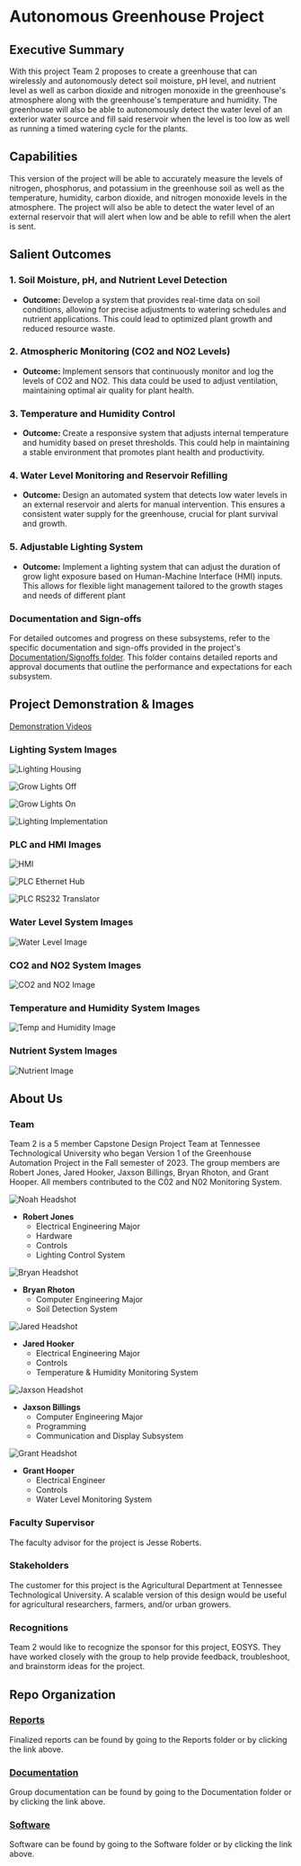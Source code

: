 # Autonomous Greenhouse Project

## Executive Summary

With this project Team 2 proposes to create a greenhouse that can wirelessly and autonomously detect soil moisture, pH level, and nutrient level as well as carbon dioxide and nitrogen monoxide in the greenhouse's atmosphere along with the greenhouse's temperature and humidity. The greenhouse will also be able to autonomously detect the water level of an exterior water source and fill said reservoir when the level is too low as well as running a timed watering cycle for the plants. 


## Capabilities

This version of the project will be able to accurately measure the levels of nitrogen, phosphorus, and potassium in the greenhouse soil as well as the temperature, humidity, carbon dioxide, and nitrogen monoxide levels in the atmosphere. The project will also be able to detect the water level of an external reservoir that will alert when low and be able to refill when the alert is sent.


## Salient Outcomes

### 1. Soil Moisture, pH, and Nutrient Level Detection
- **Outcome:** Develop a system that provides real-time data on soil conditions, allowing for precise adjustments to watering schedules and nutrient applications. This could lead to optimized plant growth and reduced resource waste.

### 2. Atmospheric Monitoring (CO2 and NO2 Levels)
- **Outcome:** Implement sensors that continuously monitor and log the levels of CO2 and NO2. This data could be used to adjust ventilation, maintaining optimal air quality for plant health.

### 3. Temperature and Humidity Control
- **Outcome:** Create a responsive system that adjusts internal temperature and humidity based on preset thresholds. This could help in maintaining a stable environment that promotes plant health and productivity.

### 4. Water Level Monitoring and Reservoir Refilling
- **Outcome:** Design an automated system that detects low water levels in an external reservoir and alerts for manual intervention. This ensures a consistent water supply for the greenhouse, crucial for plant survival and growth.

### 5. Adjustable Lighting System
- **Outcome:** Implement a lighting system that can adjust the duration of grow light exposure based on Human-Machine Interface (HMI) inputs. This allows for flexible light management tailored to the growth stages and needs of different plant

### Documentation and Sign-offs
For detailed outcomes and progress on these subsystems, refer to the specific documentation and sign-offs provided in the project's [Documentation/Signoffs folder](https://github.com/RealityHertz/Greenhouse-Project/tree/main/Documentation/Signoffs). This folder contains detailed reports and approval documents that outline the performance and expectations for each subsystem.

## Project Demonstration & Images

[Demonstration Videos](https://github.com/RealityHertz/Greenhouse-Project/tree/main/Documentation/Images/Team2_Experimental_Videos)

### Lighting System Images

![Lighting Housing]()

![Grow Lights Off]()

![Grow Lights On]()

![Lighting Implementation]()

### PLC and HMI Images

![HMI]()

![PLC Ethernet Hub]()

![PLC RS232 Translator]()

### Water Level System Images

![Water Level Image]()

### CO2 and NO2 System Images

![CO2 and NO2 Image]()

### Temperature and Humidity System Images

![Temp and Humidity Image]()

### Nutrient System Images

![Nutrient Image]()

## About Us

### Team


Team 2 is a 5 member Capstone Design Project Team at Tennessee Technological University who began Version 1 of the Greenhouse Automation Project in the Fall semester of 2023. The group members are Robert Jones, Jared Hooker, Jaxson Billings, Bryan Rhoton, and Grant Hooper. All members contributed to the C02 and N02 Monitoring System.

![Noah Headshot](https://github.com/RealityHertz/Greenhouse-Project/blob/main/Documentation/Images/Noah%20Jones%20Headshot.jpg)
- **Robert Jones**
  - Electrical Engineering Major
  - Hardware
  - Controls
  - Lighting Control System
 
![Bryan Headshot](https://github.com/RealityHertz/Greenhouse-Project/blob/main/Documentation/Images/Bryan_Rhoton_Headshot_resize.jpg)
- **Bryan Rhoton**
  - Computer Engineering Major
  - Soil Detection System

![Jared Headshot](https://github.com/RealityHertz/Greenhouse-Project/blob/main/Documentation/Images/Jared%20Hooker%20Headshot.jpg)
- **Jared Hooker**
  - Electrical Engineering Major
  - Controls
  - Temperature & Humidity Monitoring System

![Jaxson Headshot](https://github.com/RealityHertz/Greenhouse-Project/blob/main/Documentation/Images/Jaxson%20Billings%20Headshot.jpg)
- **Jaxson Billings**
  - Computer Engineering Major
  - Programming
  - Communication and Display Subsystem

![Grant Headshot](https://github.com/RealityHertz/Greenhouse-Project/blob/main/Documentation/Images/Grant%20Hooper%20Headshot.jpg)
- **Grant Hooper**
  - Electrical Engineer
  - Controls
  - Water Level Monitoring System

### Faculty Supervisor

The faculty advisor for the project is Jesse Roberts.

### Stakeholders

The customer for this project is the Agricultural Department at Tennessee Technological University. A scalable version of this design would be useful for agricultural researchers, farmers, and/or urban growers.

### Recognitions

Team 2 would like to recognize the sponsor for this project, EOSYS. They have worked closely with the group to help provide feedback, troubleshoot, and brainstorm ideas for the project. 

## Repo Organization

### [Reports](https://github.com/RealityHertz/Greenhouse-Project/tree/main/Reports)

Finalized reports can be found by going to the Reports folder or by clicking the link above.

### [Documentation](https://github.com/RealityHertz/Greenhouse-Project/tree/main/Documentation)

Group documentation can be found by going to the Documentation folder or by clicking the link above.

### [Software](https://github.com/RealityHertz/Greenhouse-Project/tree/main/Software)

Software can be found by going to the Software folder or by clicking the link above.
